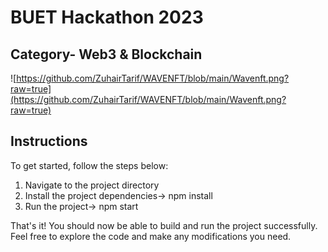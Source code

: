 # BUET Hackathon 2023

## Category- Web3 & Blockchain

![https://github.com/ZuhairTarif/WAVENFT/blob/main/Wavenft.png?raw=true](https://github.com/ZuhairTarif/WAVENFT/blob/main/Wavenft.png?raw=true)

## **Instructions**

To get started, follow the steps below:

1. Navigate to the project directory
2. Install the project dependencies→ npm install
3. Run the project→ npm start

That's it! You should now be able to build and run the project successfully. Feel free to explore the code and make any modifications you need.